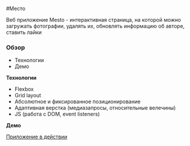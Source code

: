 #Место

Веб приложение Mesto - интерактивная страница, на которой можно загружать фотографии, удалять их, обновлять информацию об авторе, ставить лайки

### Обзор

* Технологии
* Демо

**Технологии**

* Flexbox
* Grid layout
* Абсолютное и фиксированное позиционирование
* Адаптивная верстка (медиазапросы, относительные велечины)
* JS (работа с DOM, event listeners)

**Демо**

[Приложение в действии](https://dimakulikov.github.io/mesto/)
